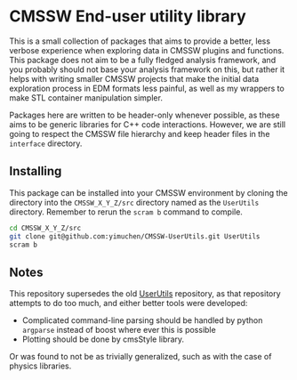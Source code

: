 # CMSSW End-user utility library

This is a small collection of packages that aims to provide a better, less
verbose experience when exploring data in CMSSW plugins and functions. This
package does not aim to be a fully fledged analysis framework, and you probably
should not base your analysis framework on this, but rather it helps with
writing smaller CMSSW projects that make the initial data exploration process
in EDM formats less painful, as well as my wrappers to make STL container
manipulation simpler.

Packages here are written to be header-only whenever possible, as these aims to
be generic libraries for C++ code interactions. However, we are still going to
respect the CMSSW file hierarchy and keep header files in the `interface`
directory.

## Installing

This package can be installed into your CMSSW environment by cloning the
directory into the `CMSSW_X_Y_Z/src` directory named as the `UserUtils`
directory. Remember to rerun the `scram b` command to compile.

```bash
cd CMSSW_X_Y_Z/src
git clone git@github.com:yimuchen/CMSSW-UserUtils.git UserUtils
scram b
```

## Notes

This repository supersedes the old
[UserUtils](https://github.com/yimuchen/UserUtils) repository, as that
repository attempts to do too much, and either better tools were developed:

- Complicated command-line parsing should be handled by python `argparse`
  instead of boost where ever this is possible
- Plotting should be done by cmsStyle library.

Or was found to not be as trivially generalized, such as with the case of
physics libraries.

